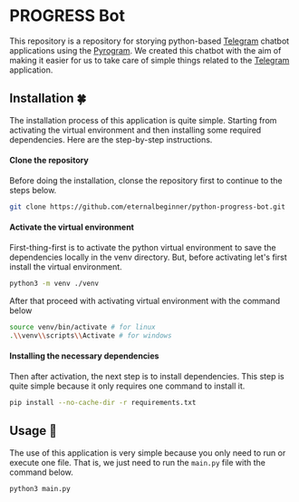 # PROGRESS Bot

This repository is a repository for storying python-based [Telegram][url-telegram] chatbot applications using the [Pyrogram][url-pyrogram]. We created this chatbot with the aim of making it easier for us to take care of simple things related to the [Telegram][url-telegram] application.

## Installation 🍀

The installation process of this application is quite simple. Starting from activating the virtual environment and then installing some required dependencies. Here are the step-by-step instructions.

#### Clone the repository

Before doing the installation, clonse the repository first to continue to the steps below.

```sh
git clone https://github.com/eternalbeginner/python-progress-bot.git
```

#### Activate the virtual environment

First-thing-first is to activate the python virtual environment to save the dependencies locally in the venv directory. But, before activating let's first install the virtual environment.

```sh
python3 -m venv ./venv
```

After that proceed with activating virtual environment with the command below

```sh
source venv/bin/activate # for linux
.\\venv\\scripts\\Activate # for windows
```

#### Installing the necessary dependencies

Then after activation, the next step is to install dependencies. This step is quite simple because it only requires one command to install it.

```sh
pip install --no-cache-dir -r requirements.txt
```

## Usage 🚀

The use of this application is very simple because you only need to run or execute one file. That is, we just need to run the `main.py` file with the command below.

```sh
python3 main.py
```

[url-telegram]: https://telegram.org
[url-pyrogram]: https://docs.pyrogram.org
